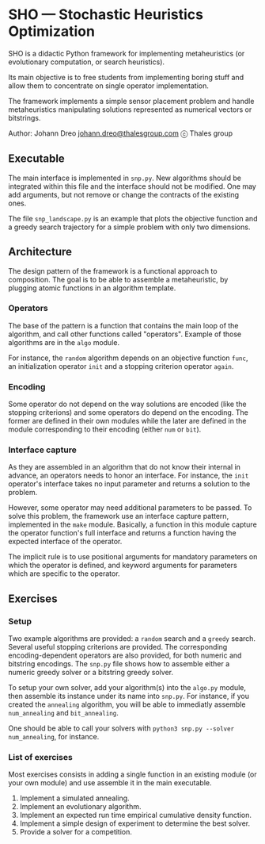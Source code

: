 
SHO — Stochastic Heuristics Optimization
========================================

SHO is a didactic Python framework for implementing metaheuristics
(or evolutionary computation, or search heuristics).

Its main objective is to free students from implementing boring stuff
and allow them to concentrate on single operator implementation.

The framework implements a simple sensor placement problem
and handle metaheuristics manipulating solutions represented as
numerical vectors or bitstrings.

Author: Johann Dreo <johann.dreo@thalesgroup.com> ⓒ Thales group

Executable
----------

The main interface is implemented in `snp.py`.
New algorithms should be integrated within this file and the interface should not be modified.
One may add arguments, but not remove or change the contracts of the existing ones.

The file `snp_landscape.py` is an example that plots the objective function
and a greedy search trajectory for a simple problem with only two dimensions.


Architecture
------------

The design pattern of the framework is a functional approach to composition.
The goal is to be able to assemble a metaheuristic, by plugging atomic
functions in an algorithm template.


### Operators

The base of the pattern is a function that contains the main loop
of the algorithm, and call other functions called "operators".
Example of those algorithms are in the `algo` module.

For instance, the `random` algorithm depends on an objective function `func`,
an initialization operator `init` and a stopping criterion operator `again`.


### Encoding

Some operator do not depend on the way solutions are encoded
(like the stopping criterions) and some operators do depend on the encoding.
The former are defined in their own modules while the later are defined
in the module corresponding to their encoding (either `num` or `bit`).


### Interface capture

As they are assembled in an algorithm that do not know their internal
in advance, an operators needs to honor an interface.
For instance, the `init` operator's interface takes no input parameter
and returns a solution to the problem.

However, some operator may need additional parameters to be passed.
To solve this problem, the framework use an interface capture pattern,
implemented in the `make` module.
Basically, a function in this module capture the operator function's full
interface and returns a function having the expected interface of the
operator.

The implicit rule is to use positional arguments for mandatory parameters
on which the operator is defined, and keyword arguments for parameters
which are specific to the operator.


Exercises
---------

### Setup

Two example algorithms are provided: a `random` search
and a `greedy` search.
Several useful stopping criterions are provided.
The corresponding encoding-dependent operators are also provided,
for both numeric and bitstring encodings.
The `snp.py` file shows how to assemble either a numeric greedy solver
or a bitstring greedy solver.

To setup your own solver, add your algorithm(s) into the `algo.py` module,
then assemble its instance under its name into `snp.py`.
For instance, if you created the `annealing` algorithm,
you will be able to immediatly assemble `num_annealing` and `bit_annealing`.

One should be able to call your solvers with `python3 snp.py --solver num_annealing`,
for instance.


### List of exercises

Most exercises consists in adding a single function in an existing module
(or your own module) and use assemble it in the main executable.

1. Implement a simulated annealing.
2. Implement an evolutionary algorithm.
3. Implement an expected run time empirical cumulative density function.
4. Implement a simple design of experiment to determine the best solver.
5. Provide a solver for a competition.

